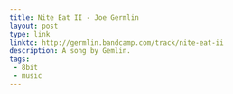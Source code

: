 ```yaml
---
title: Nite Eat II - Joe Germlin
layout: post
type: link
linkto: http://germlin.bandcamp.com/track/nite-eat-ii
description: A song by Gemlin.
tags:
 - 8bit
 - music
---
```

&nbsp;